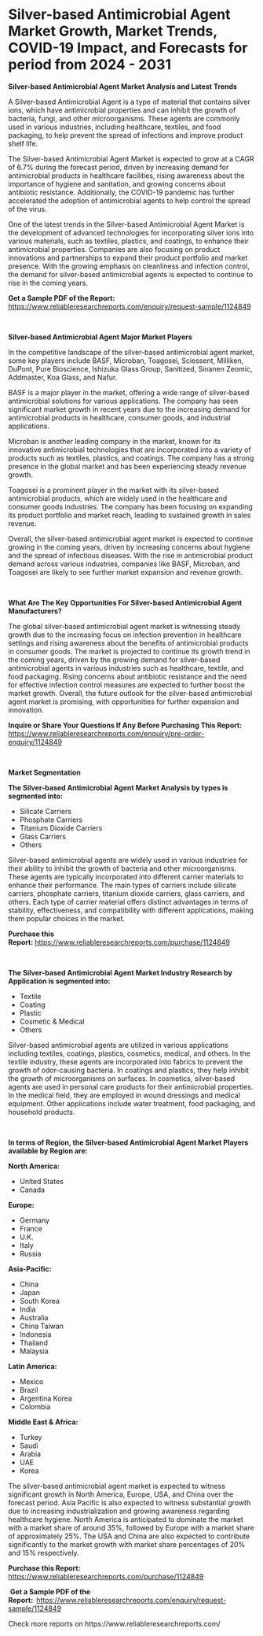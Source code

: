 <p><h1>Silver-based Antimicrobial Agent Market Growth, Market Trends, COVID-19 Impact, and Forecasts for period from 2024 - 2031</h1></p><p><strong>Silver-based Antimicrobial Agent Market Analysis and Latest Trends</strong></p>
<p><p>A Silver-based Antimicrobial Agent is a type of material that contains silver ions, which have antimicrobial properties and can inhibit the growth of bacteria, fungi, and other microorganisms. These agents are commonly used in various industries, including healthcare, textiles, and food packaging, to help prevent the spread of infections and improve product shelf life.</p><p>The Silver-based Antimicrobial Agent Market is expected to grow at a CAGR of 6.7% during the forecast period, driven by increasing demand for antimicrobial products in healthcare facilities, rising awareness about the importance of hygiene and sanitation, and growing concerns about antibiotic resistance. Additionally, the COVID-19 pandemic has further accelerated the adoption of antimicrobial agents to help control the spread of the virus.</p><p>One of the latest trends in the Silver-based Antimicrobial Agent Market is the development of advanced technologies for incorporating silver ions into various materials, such as textiles, plastics, and coatings, to enhance their antimicrobial properties. Companies are also focusing on product innovations and partnerships to expand their product portfolio and market presence. With the growing emphasis on cleanliness and infection control, the demand for silver-based antimicrobial agents is expected to continue to rise in the coming years.</p></p>
<p><strong>Get a Sample PDF of the Report:&nbsp;</strong> <a href="https://www.reliableresearchreports.com/enquiry/request-sample/1124849">https://www.reliableresearchreports.com/enquiry/request-sample/1124849</a></p>
<p>&nbsp;</p>
<p><strong>Silver-based Antimicrobial Agent Major Market Players</strong></p>
<p><p>In the competitive landscape of the silver-based antimicrobial agent market, some key players include BASF, Microban, Toagosei, Sciessent, Milliken, DuPont, Pure Bioscience, Ishizuka Glass Group, Sanitized, Sinanen Zeomic, Addmaster, Koa Glass, and Nafur.</p><p>BASF is a major player in the market, offering a wide range of silver-based antimicrobial solutions for various applications. The company has seen significant market growth in recent years due to the increasing demand for antimicrobial products in healthcare, consumer goods, and industrial applications.</p><p>Microban is another leading company in the market, known for its innovative antimicrobial technologies that are incorporated into a variety of products such as textiles, plastics, and coatings. The company has a strong presence in the global market and has been experiencing steady revenue growth.</p><p>Toagosei is a prominent player in the market with its silver-based antimicrobial products, which are widely used in the healthcare and consumer goods industries. The company has been focusing on expanding its product portfolio and market reach, leading to sustained growth in sales revenue.</p><p>Overall, the silver-based antimicrobial agent market is expected to continue growing in the coming years, driven by increasing concerns about hygiene and the spread of infectious diseases. With the rise in antimicrobial product demand across various industries, companies like BASF, Microban, and Toagosei are likely to see further market expansion and revenue growth.</p></p>
<p>&nbsp;</p>
<p><strong>What Are The Key Opportunities For Silver-based Antimicrobial Agent Manufacturers?</strong></p>
<p><p>The global silver-based antimicrobial agent market is witnessing steady growth due to the increasing focus on infection prevention in healthcare settings and rising awareness about the benefits of antimicrobial products in consumer goods. The market is projected to continue its growth trend in the coming years, driven by the growing demand for silver-based antimicrobial agents in various industries such as healthcare, textile, and food packaging. Rising concerns about antibiotic resistance and the need for effective infection control measures are expected to further boost the market growth. Overall, the future outlook for the silver-based antimicrobial agent market is promising, with opportunities for further expansion and innovation.</p></p>
<p><strong>Inquire or Share Your Questions If Any Before Purchasing This Report:</strong> <a href="https://www.reliableresearchreports.com/enquiry/pre-order-enquiry/1124849">https://www.reliableresearchreports.com/enquiry/pre-order-enquiry/1124849</a></p>
<p>&nbsp;</p>
<p><strong>Market Segmentation</strong></p>
<p><strong>The Silver-based Antimicrobial Agent Market Analysis by types is segmented into:</strong></p>
<p><ul><li>Silicate Carriers</li><li>Phosphate Carriers</li><li>Titanium Dioxide Carriers</li><li>Glass Carriers</li><li>Others</li></ul></p>
<p><p>Silver-based antimicrobial agents are widely used in various industries for their ability to inhibit the growth of bacteria and other microorganisms. These agents are typically incorporated into different carrier materials to enhance their performance. The main types of carriers include silicate carriers, phosphate carriers, titanium dioxide carriers, glass carriers, and others. Each type of carrier material offers distinct advantages in terms of stability, effectiveness, and compatibility with different applications, making them popular choices in the market.</p></p>
<p><strong>Purchase this Report:&nbsp;</strong><a href="https://www.reliableresearchreports.com/purchase/1124849">https://www.reliableresearchreports.com/purchase/1124849</a></p>
<p>&nbsp;</p>
<p><strong>The Silver-based Antimicrobial Agent Market Industry Research by Application is segmented into:</strong></p>
<p><ul><li>Textile</li><li>Coating</li><li>Plastic</li><li>Cosmetic & Medical</li><li>Others</li></ul></p>
<p><p>Silver-based antimicrobial agents are utilized in various applications including textiles, coatings, plastics, cosmetics, medical, and others. In the textile industry, these agents are incorporated into fabrics to prevent the growth of odor-causing bacteria. In coatings and plastics, they help inhibit the growth of microorganisms on surfaces. In cosmetics, silver-based agents are used in personal care products for their antimicrobial properties. In the medical field, they are employed in wound dressings and medical equipment. Other applications include water treatment, food packaging, and household products.</p></p>
<p>&nbsp;</p>
<p><strong>In terms of Region, the Silver-based Antimicrobial Agent Market Players available by Region are:</strong></p>
<p>
    <p> <strong> North America: </strong>
        <ul>
            <li>United States</li>
            <li>Canada</li>
        </ul>
        </p> 
    <p> <strong> Europe: </strong>
        <ul>
            <li>Germany</li>
            <li>France</li>
            <li>U.K.</li>
            <li>Italy</li>
            <li>Russia</li>
        </ul>
        </p> 
    <p> <strong> Asia-Pacific: </strong>
        <ul>
            <li>China</li>
            <li>Japan</li>
            <li>South Korea</li>
            <li>India</li>
            <li>Australia</li>
            <li>China Taiwan</li>
            <li>Indonesia</li>
            <li>Thailand</li>
            <li>Malaysia</li>
        </ul>
        </p> 
    <p> <strong> Latin America: </strong>
        <ul>
            <li>Mexico</li>
            <li>Brazil</li>
            <li>Argentina Korea</li>
            <li>Colombia</li>
        </ul>
        </p> 
    <p> <strong> Middle East & Africa: </strong>
        <ul>
            <li>Turkey</li>
            <li>Saudi</li>
            <li>Arabia</li>
            <li>UAE</li>
            <li>Korea</li>
        </ul>
    </p>
    </p>
<p><p>The silver-based antimicrobial agent market is expected to witness significant growth in North America, Europe, USA, and China over the forecast period. Asia Pacific is also expected to witness substantial growth due to increasing industrialization and growing awareness regarding healthcare hygiene. North America is anticipated to dominate the market with a market share of around 35%, followed by Europe with a market share of approximately 25%. The USA and China are also expected to contribute significantly to the market growth with market share percentages of 20% and 15% respectively.</p></p>
<p><strong>Purchase this Report: </strong><a href="https://www.reliableresearchreports.com/purchase/1124849">https://www.reliableresearchreports.com/purchase/1124849</a></p>
<p>&nbsp;<strong>Get a Sample PDF of the Report:&nbsp;&nbsp;</strong><a href="https://www.reliableresearchreports.com/enquiry/request-sample/1124849">https://www.reliableresearchreports.com/enquiry/request-sample/1124849</a></p>
<p><strong></strong></p>
<p>Check more reports on https://www.reliableresearchreports.com/</p>